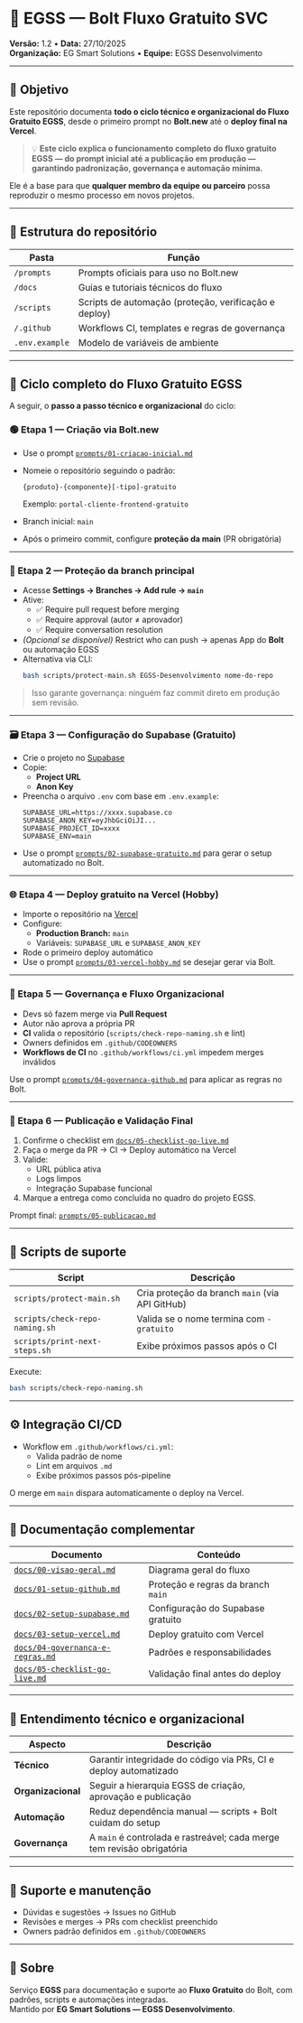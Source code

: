 # 🚀 EGSS — Bolt Fluxo Gratuito SVC

**Versão:** 1.2 • **Data:** 27/10/2025  
**Organização:** EG Smart Solutions • **Equipe:** EGSS Desenvolvimento

---

## 🎯 Objetivo

Este repositório documenta **todo o ciclo técnico e organizacional do Fluxo Gratuito EGSS**, desde o primeiro prompt no **Bolt.new** até o **deploy final na Vercel**.

> 💡 **Este ciclo explica o funcionamento completo do fluxo gratuito EGSS — do prompt inicial até a publicação em produção — garantindo padronização, governança e automação mínima.**

Ele é a base para que **qualquer membro da equipe ou parceiro** possa reproduzir o mesmo processo em novos projetos.

---

## 🧩 Estrutura do repositório

| Pasta | Função |
|-------|--------|
| `/prompts` | Prompts oficiais para uso no Bolt.new |
| `/docs` | Guias e tutoriais técnicos do fluxo |
| `/scripts` | Scripts de automação (proteção, verificação e deploy) |
| `/.github` | Workflows CI, templates e regras de governança |
| `.env.example` | Modelo de variáveis de ambiente |

---

## 🔁 Ciclo completo do Fluxo Gratuito EGSS

A seguir, o **passo a passo técnico e organizacional** do ciclo:

### 🟢 Etapa 1 — Criação via Bolt.new
- Use o prompt [`prompts/01-criacao-inicial.md`](prompts/01-criacao-inicial.md)  
- Nomeie o repositório seguindo o padrão:

  ```
  {produto}-{componente}[-tipo]-gratuito
  ```
  Exemplo: `portal-cliente-frontend-gratuito`

- Branch inicial: `main`
- Após o primeiro commit, configure **proteção da main** (PR obrigatória)

---

### 🔐 Etapa 2 — Proteção da branch principal
- Acesse **Settings → Branches → Add rule → `main`**
- Ative:
  - ✅ Require pull request before merging  
  - ✅ Require approval (autor ≠ aprovador)  
  - ✅ Require conversation resolution  
- *(Opcional se disponível)* Restrict who can push → apenas App do **Bolt** ou automação EGSS
- Alternativa via CLI:
  ```bash
  bash scripts/protect-main.sh EGSS-Desenvolvimento nome-do-repo
  ```

> Isso garante governança: ninguém faz commit direto em produção sem revisão.

---

### 🗃️ Etapa 3 — Configuração do Supabase (Gratuito)
- Crie o projeto no [Supabase](https://supabase.com/)
- Copie:
  - **Project URL**
  - **Anon Key**
- Preencha o arquivo `.env` com base em `.env.example`:
  ```env
  SUPABASE_URL=https://xxxx.supabase.co
  SUPABASE_ANON_KEY=eyJhbGciOiJI...
  SUPABASE_PROJECT_ID=xxxx
  SUPABASE_ENV=main
  ```
- Use o prompt [`prompts/02-supabase-gratuito.md`](prompts/02-supabase-gratuito.md) para gerar o setup automatizado no Bolt.

---

### 🌐 Etapa 4 — Deploy gratuito na Vercel (Hobby)
- Importe o repositório na [Vercel](https://vercel.com/)
- Configure:
  - **Production Branch:** `main`
  - Variáveis: `SUPABASE_URL` e `SUPABASE_ANON_KEY`
- Rode o primeiro deploy automático
- Use o prompt [`prompts/03-vercel-hobby.md`](prompts/03-vercel-hobby.md) se desejar gerar via Bolt.

---

### 🧭 Etapa 5 — Governança e Fluxo Organizacional
- Devs só fazem merge via **Pull Request**
- Autor não aprova a própria PR
- **CI** valida o repositório (`scripts/check-repo-naming.sh` e lint)
- Owners definidos em `.github/CODEOWNERS`
- **Workflows de CI** no `.github/workflows/ci.yml` impedem merges inválidos

Use o prompt [`prompts/04-governanca-github.md`](prompts/04-governanca-github.md) para aplicar as regras no Bolt.

---

### 🚀 Etapa 6 — Publicação e Validação Final
1. Confirme o checklist em [`docs/05-checklist-go-live.md`](docs/05-checklist-go-live.md)
2. Faça o merge da PR → CI → Deploy automático na Vercel
3. Valide:
   - URL pública ativa
   - Logs limpos
   - Integração Supabase funcional
4. Marque a entrega como concluída no quadro do projeto EGSS.

Prompt final: [`prompts/05-publicacao.md`](prompts/05-publicacao.md)

---

## 🧰 Scripts de suporte

| Script | Descrição |
|--------|------------|
| `scripts/protect-main.sh` | Cria proteção da branch `main` (via API GitHub) |
| `scripts/check-repo-naming.sh` | Valida se o nome termina com `-gratuito` |
| `scripts/print-next-steps.sh` | Exibe próximos passos após o CI |

Execute:
```bash
bash scripts/check-repo-naming.sh
```

---

## ⚙️ Integração CI/CD

- Workflow em `.github/workflows/ci.yml`:
  - Valida padrão de nome
  - Lint em arquivos `.md`
  - Exibe próximos passos pós-pipeline

O merge em `main` dispara automaticamente o deploy na Vercel.

---

## 📘 Documentação complementar

| Documento | Conteúdo |
|------------|-----------|
| [`docs/00-visao-geral.md`](docs/00-visao-geral.md) | Diagrama geral do fluxo |
| [`docs/01-setup-github.md`](docs/01-setup-github.md) | Proteção e regras da branch `main` |
| [`docs/02-setup-supabase.md`](docs/02-setup-supabase.md) | Configuração do Supabase gratuito |
| [`docs/03-setup-vercel.md`](docs/03-setup-vercel.md) | Deploy gratuito com Vercel |
| [`docs/04-governanca-e-regras.md`](docs/04-governanca-e-regras.md) | Padrões e responsabilidades |
| [`docs/05-checklist-go-live.md`](docs/05-checklist-go-live.md) | Validação final antes do deploy |

---

## 🧠 Entendimento técnico e organizacional

| Aspecto | Descrição |
|----------|------------|
| **Técnico** | Garantir integridade do código via PRs, CI e deploy automatizado |
| **Organizacional** | Seguir a hierarquia EGSS de criação, aprovação e publicação |
| **Automação** | Reduz dependência manual — scripts + Bolt cuidam do setup |
| **Governança** | A `main` é controlada e rastreável; cada merge tem revisão obrigatória |

---

## 💬 Suporte e manutenção

- Dúvidas e sugestões → Issues no GitHub  
- Revisões e merges → PRs com checklist preenchido  
- Owners padrão definidos em `.github/CODEOWNERS`  

---

## 🧾 Sobre

Serviço **EGSS** para documentação e suporte ao **Fluxo Gratuito** do Bolt, com padrões, scripts e automações integradas.  
Mantido por **EG Smart Solutions — EGSS Desenvolvimento**.

